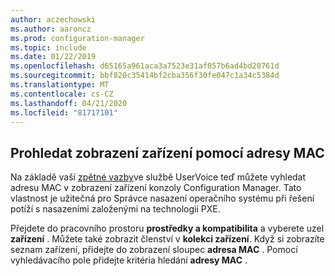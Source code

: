 ```yaml
---
author: aczechowski
ms.author: aaroncz
ms.prod: configuration-manager
ms.topic: include
ms.date: 01/22/2019
ms.openlocfilehash: d65165a961aca3a7523e31af057b6ad4bd20761d
ms.sourcegitcommit: bbf820c35414bf2cba356f30fe047c1a34c5384d
ms.translationtype: MT
ms.contentlocale: cs-CZ
ms.lasthandoff: 04/21/2020
ms.locfileid: "81717101"
---
```

## <a name="search-device-views-using-mac-address"></a><a name="bkmk_mac"></a>Prohledat zobrazení zařízení pomocí adresy MAC
<!--3600878-->

Na základě vaší [zpětné vazby](https://configurationmanager.uservoice.com/forums/300492-ideas/suggestions/14765880-console-device-view-should-allow-search-filter-by)ve službě UserVoice teď můžete vyhledat adresu MAC v zobrazení zařízení konzoly Configuration Manager. Tato vlastnost je užitečná pro Správce nasazení operačního systému při řešení potíží s nasazeními založenými na technologii PXE.

Přejdete do pracovního prostoru **prostředky a kompatibilita** a vyberete uzel **zařízení** . Můžete také zobrazit členství v **kolekci zařízení**. Když si zobrazíte seznam zařízení, přidejte do zobrazení sloupec **adresa MAC** . Pomocí vyhledávacího pole přidejte kritéria hledání **adresy MAC** . 

